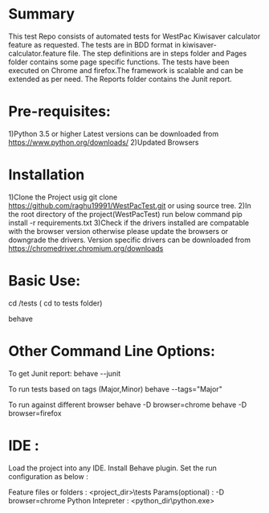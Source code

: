 # Summary
This test Repo consists of automated tests for WestPac Kiwisaver calculator feature as requested.
The tests are in BDD format in kiwisaver-calculator.feature file.
The step definitions are in steps folder and Pages folder contains some page specific functions.
The tests have been executed on Chrome and firefox.The framework is scalable and can be extended as per need.
The Reports folder contains the Junit report.

# Pre-requisites:
1)Python 3.5 or higher
Latest versions can be downloaded from https://www.python.org/downloads/
2)Updated Browsers

# Installation
1)Clone the Project usig git clone https://github.com/raghu19991/WestPacTest.git or using source tree.
2)In the root directory of the project(WestPacTest) run below command
pip install -r requirements.txt
3)Check if the drivers installed are compatable with the browser version otherwise please update the browsers or downgrade the drivers. Version specific drivers can be downloaded from https://chromedriver.chromium.org/downloads

# Basic Use:
cd <root>/tests  ( cd to tests folder)

behave

# Other Command Line Options:
To get Junit report:
behave --junit

To run tests based on tags (Major,Minor)
behave --tags="Major"

To run against different browser
behave -D browser=chrome
behave -D browser=firefox

# IDE :
Load the project into any IDE.
Install Behave plugin.
Set the run configuration as below :

Feature files or folders : <project_dir>\tests
Params(optional)         : -D browser=chrome
Python Intepreter        : <python_dir\python.exe>


